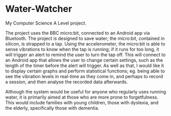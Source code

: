 # Water-Watcher
My Computer Science A Level project.

The project uses the BBC micro:bit, connected to an Android app via Bluetooth. The project is designed to save water; the micro:bit, contained in silicon, is strapped to a tap. Using the accelerometer, the micro:bit is able to sense vibrations to know when the tap is running; if it runs for too long, it will trigger an alert to remind the user to turn the tap off. This will connect to an Android app that allows the user to change certain settings, such as the length of the timer before the alert will trigger. As well as that, I would like it to display certain graphs and perform statistical functions; eg. being able to see the vibration levels in real-time as they come in, and perhaps to record a session, and then analyse the recorded data afterwards.

Although the system would be useful for anyone who regularly uses running water, it is primarily aimed at those who are more prone to forgetfulness. This would include families with young children, those with dyslexia, and the elderly, specifically those with dementia.
